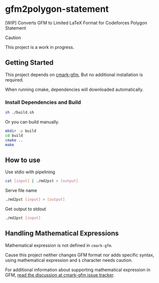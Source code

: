 # gfm2polygon-statement

[WIP] Converts GFM to Limited LaTeX Format for Codeforces Polygon Statement

> [!CAUTION]
> This project is a work in progress.

## Getting Started

This project depends on [cmark-gfm](https://github.com/github/cmark-gfm), But no additional installation is required. 

When running cmake, dependencies will downloaded automatically.

### Install Dependencies and Build
```sh
sh ./build.sh
```

Or you can build manually.

```sh
mkdir -p build
cd build
cmake ..
make
```

## How to use

Use stdio with pipelining 
```sh
cat [input] | ./md2pst > [output]
```

Serve file name
```sh
./md2pst [input] > [output]
```

Get output to stdout
```sh
./md2pst [input]
```

## Handling Mathematical Expressions

Mathematical expression is not defined in `cmark-gfm`.

Cause this project neither changes GFM format nor adds specific syntax, using mathematical expression and `$` character needs caution.

For additional information about supporting mathematical expression in GFM, [read the discussion at cmark-gfm issue tracker](https://github.com/github/cmark-gfm/issues/6).
